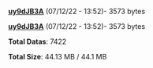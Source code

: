 [**uy9dJB3A**](/data/uy9dJB3A.txt) (07/12/22 - 13:52)- 3573 bytes

[**uy9dJB3A**](/data/uy9dJB3A.txt) (07/12/22 - 13:52)- 3573 bytes

**Total Datas**: 7422

**Total Size**: 44.13 MB / 44.1 MB